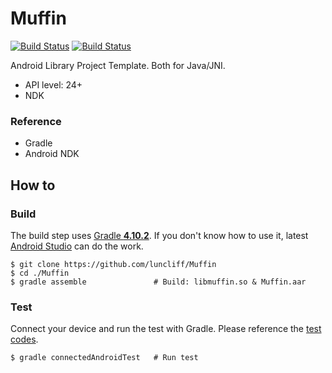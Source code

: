 # Muffin
[![Build Status](https://dev.azure.com/luncliff/personal/_apis/build/status/luncliff.Muffin)](https://dev.azure.com/luncliff/personal/_build/latest?definitionId=2) [![Build Status](https://travis-ci.org/luncliff/Muffin.svg?branch=master)](https://travis-ci.org/luncliff/Muffin)

Android Library Project Template. Both for Java/JNI.

  - API level: 24+
  - NDK

### Reference
 - Gradle
 - Android NDK

## How to
### Build
The build step uses [Gradle **4.10.2**](https://gradle.org/). If you don't know how to use it, latest [Android Studio](https://developer.android.com/studio/) can do the work.   
```console
$ git clone https://github.com/luncliff/Muffin
$ cd ./Muffin
$ gradle assemble               # Build: libmuffin.so & Muffin.aar
```

### Test
Connect your device and run the test with Gradle.
Please reference the [test codes](./android/test/muffin/). 
```console
$ gradle connectedAndroidTest   # Run test
```
